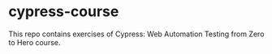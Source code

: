 # cypress-course
This repo contains exercises of Cypress: Web Automation Testing from Zero to Hero course.
